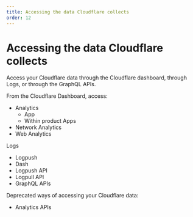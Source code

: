 ```yaml
---
title: Accessing the data Cloudflare collects
order: 12
---
```


# Accessing the data Cloudflare collects

Access your Cloudflare data through the Cloudflare dashboard, through Logs, or through the GraphQL APIs.

From the Cloudflare Dashboard, access:

* Analytics
  * App
  * Within product Apps
* Network Analytics
* Web Analytics

Logs
* Logpush
* Dash
* Logpush API
* Logpull API
* GraphQL APIs

Deprecated ways of accessing your Cloudflare data:
* Analytics APIs
